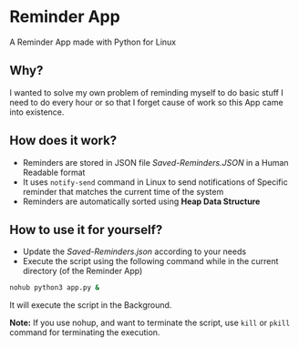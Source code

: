 # Reminder App
A Reminder App made with Python for Linux

## Why?

I wanted to solve my own problem of reminding myself to do basic stuff I need to do every hour or so that I forget cause of work so this App came into existence.

## How does it work?

- Reminders are stored in JSON file *Saved-Reminders.JSON* in a Human Readable format
- It uses `notify-send` command in Linux to send notifications of Specific reminder that matches the current time of the system
- Reminders are automatically sorted using **Heap Data Structure**

## How to use it for yourself?

- Update the *Saved-Reminders.json* according to your needs
- Execute the script using the following command while in the current directory (of the Reminder App)

```bash
nohub python3 app.py &
```

It will execute the script in the Background.

**Note:**
If you use nohup, and want to terminate the script, use `kill` or `pkill` command for terminating the execution.
